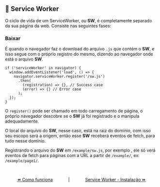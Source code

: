 ## 👷 Service Worker

O ciclo de vida de um ServiceWorker, ou **SW**, é completamente separado da sua página da web. Consiste nas seguintes fases:


### Baixar
É quando o navegador faz o download do arquivo `.js` que contém o **SW**, e isso segue com o próprio registro do mesmo, dizendo ao navegador onde está o arquivo **SW**.

```
if ('serviceWorker' in navigator) {
  window.addEventListener('load', () => {
    navigator.serviceWorker.register('/sw.js')
      .then(
        (registration) => {}, // Success case
        (error) => {} // Error case
      );
  });
}
```

O `register()` pode ser chamado em todo carregamento de página, o próprio navegador descobre se o **SW** já foi registrado e o manipula adequadamente.

O local do arquivo do **SW**, nesse caso, está na raiz do domínio, com isso seu escopo será a origem, então esse **SW** receberá eventos de fetch, para tudo nesse domínio.

Registrando o arquivo do **SW** em `/example/sw.js`, por exemplo , ele só verá eventos de fetch para páginas com a URL a partir de `/example/`, ex: `/example/page1/`.

<br>

<p align="center">
  <a href="how-it-works.md#%EF%B8%8F-como-funciona">⏪️ Como funciona</a>
  &nbsp;&nbsp;&nbsp;&nbsp;&nbsp;&nbsp;&nbsp;&nbsp;&nbsp;&nbsp;&nbsp;&nbsp;|&nbsp;&nbsp;&nbsp;&nbsp;&nbsp;&nbsp;&nbsp;&nbsp;&nbsp;&nbsp;&nbsp;&nbsp;
  <a href="service-worker_instalation.md#-service-worker" target="_blank">Service Worker - Instalação ⏩</a>
</p>


